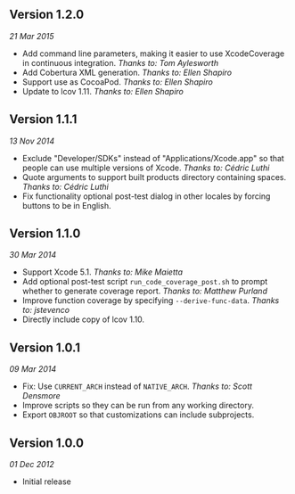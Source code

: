 Version 1.2.0
-------------
_21 Mar 2015_

* Add command line parameters, making it easier to use XcodeCoverage in continuous integration. _Thanks to: Tom Aylesworth_
* Add Cobertura XML generation. _Thanks to: Ellen Shapiro_
* Support use as CocoaPod. _Thanks to: Ellen Shapiro_
* Update to lcov 1.11. _Thanks to: Ellen Shapiro_


Version 1.1.1
-------------
_13 Nov 2014_

* Exclude "Developer/SDKs" instead of "Applications/Xcode.app" so that people can use multiple versions of Xcode. _Thanks to: Cédric Luthi_
* Quote arguments to support built products directory containing spaces. _Thanks to: Cédric Luthi_
* Fix functionality optional post-test dialog in other locales by forcing buttons to be in English.


Version 1.1.0
-------------
_30 Mar 2014_

* Support Xcode 5.1. _Thanks to: Mike Maietta_
* Add optional post-test script `run_code_coverage_post.sh` to prompt whether to generate coverage report. _Thanks to: Matthew Purland_
* Improve function coverage by specifying `--derive-func-data`. _Thanks to: jstevenco_
* Directly include copy of lcov 1.10.


Version 1.0.1
-------------
_09 Mar 2014_

* Fix: Use `CURRENT_ARCH` instead of `NATIVE_ARCH`. _Thanks to: Scott Densmore_
* Improve scripts so they can be run from any working directory.
* Export `OBJROOT` so that customizations can include subprojects.


Version 1.0.0
-------------
_01 Dec 2012_

* Initial release
